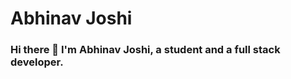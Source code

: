 # Abhinav Joshi

### Hi there 👋 I'm Abhinav Joshi, a student and a full stack developer.

<!--
**abhijoshi2000/abhijoshi2000** is a ✨ _special_ ✨ repository because its `README.md` (this file) appears on your GitHub profile.

#### - 🔭 I’m always working on a new project and looking to learn more about new technologies.
#### - 🌱 To read more about me, take a look at my website: [Abhinav Joshi] (https://abhinav-joshi.tech/)

